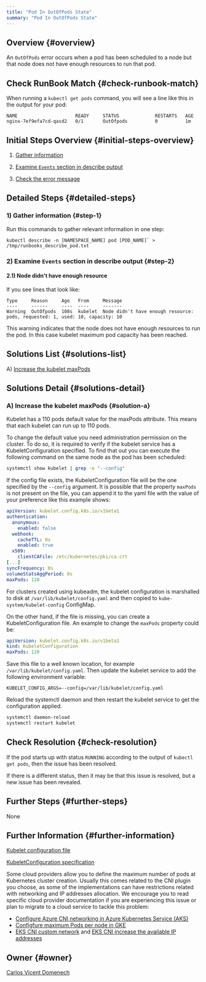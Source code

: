 ```yaml
---
title: "Pod In OutOfPods State"
summary: "Pod In OutOfPods State"
---
```


## Overview {#overview}

An `OutOfPods` error occurs when a pod has been scheduled to a node but that node does not have enough resources to run that pod.

## Check RunBook Match {#check-runbook-match}

When running a `kubectl get pods` command, you will see a line like this in the output for your pod:

```text
NAME                     READY     STATUS             RESTARTS   AGE
nginx-7ef9efa7cd-qasd2   0/1       OutOfpods          0          1m
```

## Initial Steps Overview {#initial-steps-overview}

1) [Gather information](#step-1)

2) [Examine `Events` section in describe output](#step-2)

3) [Check the error message](#step-3)

## Detailed Steps {#detailed-steps}

### 1) Gather information {#step-1}

Run this commands to gather relevant information in one step:

```shell
kubectl describe -n [NAMESPACE_NAME] pod [POD_NAME]` > /tmp/runbooks_describe_pod.txt
```

### 2) Examine `Events` section in describe output {#step-2}

#### 2.1) Node didn't have enough resource

If you see lines that look like:

```text
Type     Reason     Age   From     Message
----     ------     ----  ----     -------
Warning  OutOfpods  108s  kubelet  Node didn't have enough resource: pods, requested: 1, used: 10, capacity: 10
```

This warning indicates that the node does not have enough resources to run the pod. In this case kubelet maximum pod capacity has been reached.

## Solutions List {#solutions-list}

A) [Increase the kubelet maxPods](#solution-a)

## Solutions Detail {#solutions-detail}

### A) Increase the kubelet maxPods {#solution-a}

Kubelet has a 110 pods default value for the maxPods attribute. This means that each kubelet can run up to 110 pods.

To change the default value you need administration permission on the cluster. To do so, it is required to verify if the kubelet service has a KubeletConfiguration specified. To find that out you can execute the following command on the same node as the pod has been scheduled:

```bash
systemctl show kubelet | grep -e "--config"
```

If the config file exists, the KubeletConfiguration file will be the one specified by the `--config` argument. It is possible that the property `maxPods` is not present on the file, you can append it to the yaml file with the value of your preference like this example shows:

```yaml
apiVersion: kubelet.config.k8s.io/v1beta1
authentication:
  anonymous:
    enabled: false
  webhook:
    cacheTTL: 0s
    enabled: true
  x509:
    clientCAFile: /etc/kubernetes/pki/ca.crt
[...]
syncFrequency: 0s
volumeStatsAggPeriod: 0s
maxPods: 120
```

For clusters created using kubeadm, the kubelet configuration is marshalled to disk at `/var/lib/kubelet/config.yaml` and then copied to `kube-system/kubelet-config` ConfigMap.

On the other hand, if the file is missing, you can create a KubeletConfiguration file. An example to change the `maxPods` property could be:

```yaml
apiVersion: kubelet.config.k8s.io/v1beta1
kind: KubeletConfiguration
maxPods: 120
```

Save this file to a well known location, for example `/var/lib/kubelet/config.yaml`. Then update the kubelet service to add the following environment variable:

```text
KUBELET_CONFIG_ARGS=--config=/var/lib/kubelet/config.yaml
```

Reload the systemctl daemon and then restart the kubelet service to get the configuration applied.

```bash
systemctl daemon-reload
systemctl restart kubelet
```

## Check Resolution {#check-resolution}

If the pod starts up with status `RUNNING` according to the output of `kubectl get pods`, then the issue has been resolved.

If there is a different status, then it may be that this issue is resolved, but a new issue has been revealed.

## Further Steps {#further-steps}

None

## Further Information {#further-information}

[Kubelet configuration file](https://kubernetes.io/docs/tasks/administer-cluster/kubelet-config-file/)

[KubeletConfiguration specification](https://kubernetes.io/docs/reference/config-api/kubelet-config.v1beta1/#kubelet-config-k8s-io-v1beta1-KubeletConfiguration)

Some cloud providers allow you to define the maximum number of pods at Kubernetes cluster creation. Usually this comes related to the CNI plugin you choose, as some of the implementations can have restrictions related with networking and IP addresses allocation. We encourage you to read specific cloud provider documentation if you are experiencing this issue or plan to migrate to a cloud service to tackle this problem:

* [Configure Azure CNI networking in Azure Kubernetes Service (AKS)](https://learn.microsoft.com/en-us/azure/aks/configure-azure-cni)
* [Configfure maximum Pods per node in GKE](https://cloud.google.com/kubernetes-engine/docs/how-to/flexible-pod-cidr)
* [EKS CNI custom network](https://docs.aws.amazon.com/eks/latest/userguide/cni-custom-network.html) and [EKS CNI increase the available IP addresses](https://docs.aws.amazon.com/eks/latest/userguide/cni-increase-ip-addresses.html) 

## Owner {#owner}

[Carlos Vicent Domenech](https://github.com/carvido1)
